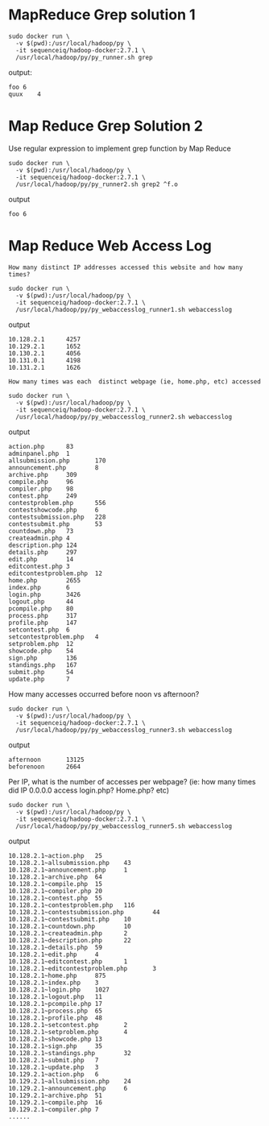 # MapReduce Grep solution 1

```
sudo docker run \
  -v $(pwd):/usr/local/hadoop/py \
  -it sequenceiq/hadoop-docker:2.7.1 \
  /usr/local/hadoop/py/py_runner.sh grep
```
output:

```
foo	6
quux	4
```
# Map Reduce Grep Solution 2

Use regular expression to implement grep function by Map Reduce
```
sudo docker run \
  -v $(pwd):/usr/local/hadoop/py \
  -it sequenceiq/hadoop-docker:2.7.1 \
  /usr/local/hadoop/py/py_runner2.sh grep2 ^f.o
```  
 output
```
foo 6

```
# Map Reduce Web Access Log 
	How many distinct IP addresses accessed this website and how many times?
```
sudo docker run \
  -v $(pwd):/usr/local/hadoop/py \
  -it sequenceiq/hadoop-docker:2.7.1 \
  /usr/local/hadoop/py/py_webaccesslog_runner1.sh webaccesslog
```  
 output
```  
10.128.2.1      4257
10.129.2.1      1652
10.130.2.1      4056
10.131.0.1      4198
10.131.2.1      1626
```
	
	How many times was each  distinct webpage (ie, home.php, etc) accessed
```
sudo docker run \
  -v $(pwd):/usr/local/hadoop/py \
  -it sequenceiq/hadoop-docker:2.7.1 \
  /usr/local/hadoop/py/py_webaccesslog_runner2.sh webaccesslog
```  
 output
```
action.php      83
adminpanel.php  1
allsubmission.php       170
announcement.php        8
archive.php     309
compile.php     96
compiler.php    98
contest.php     249
contestproblem.php      556
contestshowcode.php     6
contestsubmission.php   228
contestsubmit.php       53
countdown.php   73
createadmin.php 4
description.php 124
details.php     297
edit.php        14
editcontest.php 3
editcontestproblem.php  12
home.php        2655
index.php       6
login.php       3426
logout.php      44
pcompile.php    80
process.php     317
profile.php     147
setcontest.php  6
setcontestproblem.php   4
setproblem.php  12
showcode.php    54
sign.php        136
standings.php   167
submit.php      54
update.php      7

```
How many accesses occurred before noon vs afternoon?
```
sudo docker run \
  -v $(pwd):/usr/local/hadoop/py \
  -it sequenceiq/hadoop-docker:2.7.1 \
  /usr/local/hadoop/py/py_webaccesslog_runner3.sh webaccesslog
```  
 output
```
afternoon       13125
beforenoon      2664
```
Per IP, what is the number of accesses per webpage? (ie: how many times did IP 0.0.0.0 access login.php? Home.php? etc)
```
sudo docker run \
  -v $(pwd):/usr/local/hadoop/py \
  -it sequenceiq/hadoop-docker:2.7.1 \
  /usr/local/hadoop/py/py_webaccesslog_runner5.sh webaccesslog
```
output
```
10.128.2.1~action.php   25
10.128.2.1~allsubmission.php    43
10.128.2.1~announcement.php     1
10.128.2.1~archive.php  64
10.128.2.1~compile.php  15
10.128.2.1~compiler.php 20
10.128.2.1~contest.php  55
10.128.2.1~contestproblem.php   116
10.128.2.1~contestsubmission.php        44
10.128.2.1~contestsubmit.php    10
10.128.2.1~countdown.php        10
10.128.2.1~createadmin.php      2
10.128.2.1~description.php      22
10.128.2.1~details.php  59
10.128.2.1~edit.php     4
10.128.2.1~editcontest.php      1
10.128.2.1~editcontestproblem.php       3
10.128.2.1~home.php     875
10.128.2.1~index.php    3
10.128.2.1~login.php    1027
10.128.2.1~logout.php   11
10.128.2.1~pcompile.php 17
10.128.2.1~process.php  65
10.128.2.1~profile.php  48
10.128.2.1~setcontest.php       2
10.128.2.1~setproblem.php       4
10.128.2.1~showcode.php 13
10.128.2.1~sign.php     35
10.128.2.1~standings.php        32
10.128.2.1~submit.php   7
10.128.2.1~update.php   3
10.129.2.1~action.php   6
10.129.2.1~allsubmission.php    24
10.129.2.1~announcement.php     6
10.129.2.1~archive.php  51
10.129.2.1~compile.php  16
10.129.2.1~compiler.php 7
......
```
